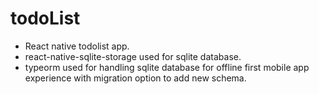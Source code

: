 # todoList
- React native todolist app.
- react-native-sqlite-storage used for sqlite database.
- typeorm used for handling sqlite database for offline first mobile app experience with migration option to add new schema.
